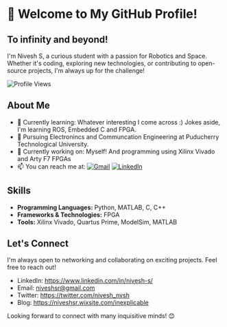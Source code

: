 # 👋 Welcome to My GitHub Profile!

## To infinity and beyond!

I'm Nivesh S, a curious student with a passion for Robotics and Space. Whether it's coding, exploring new technologies, or contributing to open-source projects, I'm always up for the challenge!

![Profile Views](https://komarev.com/ghpvc/?username=in-explicable&color=brightgreen)

## About Me
- 🌱 Currently learning: Whatever interesting I come across :) Jokes aside, I'm learning ROS, Embedded C and FPGA. 
- 💼 Pursuing Electronincs and Communcation Engineering at Puducherry Technological University.
- 🔭 Currently working on: Myself! And programming using Xilinx Vivado and Arty F7 FPGAs
- 📫 You can reach me at:
[![Gmail](https://img.shields.io/badge/Email-%23D14836.svg?style=for-the-badge&logo=gmail&logoColor=white)](mailto:niveshsr@gmail.com)
[![LinkedIn](https://img.shields.io/badge/LinkedIn-%230077B5.svg?style=for-the-badge&logo=linkedin&logoColor=white)](https://www.linkedin.com/in/nivesh-s)

## Skills
- **Programming Languages:** Python, MATLAB, C, C++
- **Frameworks & Technologies:** FPGA
- **Tools:** Xilinx Vivado, Quartus Prime, ModelSim, MATLAB

<!--## Projects
Here are some notable projects I've worked on:
- [Project Name](Link to Project): Brief description.
- [Project Name](Link to Project): Brief description.

## Contribution
I'm passionate about contributing to the open-source community. Some of my contributions include:
- [Contribution Name](Link to Contribution): Description of your contribution.
- [Contribution Name](Link to Contribution): Description of your contribution.-->

## Let's Connect
I'm always open to networking and collaborating on exciting projects. Feel free to reach out!
- LinkedIn: https://www.linkedin.com/in/nivesh-s/
- Email: niveshsr@gmail.com
- Twitter: https://twitter.com/nivesh_nvsh
- Blog: https://niveshsr.wixsite.com/inexplicable

Looking forward to connect with many inquisitive minds! 😊

<!---
in-explicable/in-explicable is a ✨ special ✨ repository because its `README.md` (this file) appears on your GitHub profile.
You can click the Preview link to take a look at your changes.
--->
